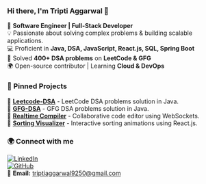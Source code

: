### Hi there, I'm Tripti Aggarwal 👋  

🚀 **Software Engineer | Full-Stack Developer**  
💡 Passionate about solving complex problems & building scalable applications.  
💻 Proficient in **Java, DSA, JavaScript, React.js, SQL, Spring Boot**  
🎯 Solved **400+ DSA problems** on **LeetCode & GFG**  
🌍 Open-source contributor | Learning **Cloud & DevOps**  

### 📌 Pinned Projects  
🔹 [**Leetcode-DSA**](https://github.com/Triptigithub/Leetcode-DSA) - LeetCode DSA problems solution in Java.  
🔹 [**GFG-DSA**](https://github.com/Triptigithub/GFG-DSA) - GFG DSA problems solution in Java.  
🔹 [**Realtime Compiler**](https://github.com/Triptigithub/Project-realtime-compiler) - Collaborative code editor using WebSockets.  
🔹 [**Sorting Visualizer**](https://github.com/Triptigithub/Sorting-visualiser) - Interactive sorting animations using React.js.  

### 🌍 Connect with me  
[![LinkedIn](https://img.shields.io/badge/LinkedIn-TriptiAggarwal-blue?logo=linkedin)](https://www.linkedin.com/in/tripti-aggarwal-929578233/)  
[![GitHub](https://img.shields.io/badge/GitHub-Triptigithub-black?logo=github)](https://github.com/Triptigithub)  
📧 **Email:** [triptiaggarwal9250@gmail.com](mailto:triptiaggarwal9250@gmail.com)  
